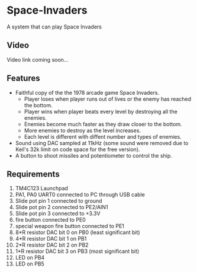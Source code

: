 # Space-Invaders
A system that can play Space Invaders

## Video
Video link coming soon...

## Features
- Faithful copy of the the 1978 arcade game Space Invaders.
  - Player loses when player runs out of lives or the enemy has reached the bottom.
  - Player wins when player beats every level by destroying all the enemies.
  - Enemies become much faster as they draw closer to the bottom.
  - More enemies to destroy as the level increases.
  - Each level is different with diffent number and types of enemies.
- Sound using DAC sampled at 11kHz (some sound were removed due to Keil's 32k limit on code space for the free version).
- A button to shoot missiles and potentiometer to control the ship.

## Requirements
1. TM4C123 Launchpad
2. PA1, PA0 UART0 connected to PC through USB cable
3. Slide pot pin 1 connected to ground
4. Slide pot pin 2 connected to PE2/AIN1
5. Slide pot pin 3 connected to +3.3V 
6. fire button connected to PE0
7. special weapon fire button connected to PE1
8. 8*R resistor DAC bit 0 on PB0 (least significant bit)
9. 4*R resistor DAC bit 1 on PB1
10. 2*R resistor DAC bit 2 on PB2
11. 1*R resistor DAC bit 3 on PB3 (most significant bit)
12. LED on PB4
13. LED on PB5
